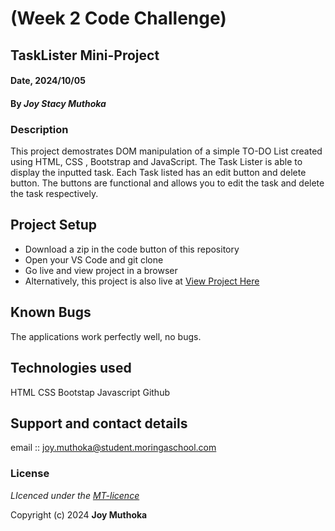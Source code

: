 # (Week 2 Code Challenge) 

## TaskLister Mini-Project 

#### Date, 2024/10/05

#### By *Joy Stacy Muthoka*

### Description
This project demostrates DOM manipulation of a simple TO-DO List created using HTML, CSS , Bootstrap and JavaScript. The Task Lister is able to display the inputted task. Each Task listed has an edit button and delete button. The buttons are functional and allows you to edit the task and delete the task respectively.

## Project Setup
* Download a zip in the code button of this repository
* Open your VS Code and git clone
* Go live and view project in a browser
* Alternatively, this project is also live at [View Project Here](https://stacy-joym.github.io/phase-1-tasklister-mini-project/)

## Known Bugs
The applications work perfectly well, no bugs.

## Technologies used
HTML
CSS
Bootstap
Javascript
Github

## Support and contact details
email :: joy.muthoka@student.moringaschool.com

### License
*LIcenced under the [MT-licence](https://github.com/Stacy-JoyM/phase-1-tasklister-mini-project/blob/main/LICENSE)*

Copyright (c) 2024 **Joy Muthoka**

